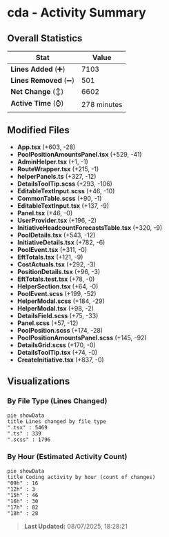 # cda - Activity Summary 

## Overall Statistics

| Stat                   | Value                                                             |
| ---------------------- | ----------------------------------------------------------------- |
| **Lines Added** (➕)   | 7103                                          |
| **Lines Removed** (➖) | 501                                        |
| **Net Change** (↕)    | 6602                |
| **Active Time** (⌚)   | 278 minutes |


## Modified Files
- **App.tsx** (+603, -28)
- **PoolPositionAmountsPanel.tsx** (+529, -41)
- **AdminHelper.tsx** (+1, -1)
- **RouteWrapper.tsx** (+215, -1)
- **helperPanels.ts** (+327, -12)
- **DetailsToolTip.scss** (+293, -106)
- **EditableTextInput.scss** (+46, -10)
- **CommonTable.scss** (+90, -1)
- **EditableTextInput.tsx** (+137, -9)
- **Panel.tsx** (+46, -0)
- **UserProvider.tsx** (+196, -2)
- **InitiativeHeadcountForecastsTable.tsx** (+320, -9)
- **PoolDetails.tsx** (+543, -12)
- **InitiativeDetails.tsx** (+782, -6)
- **PoolEvent.tsx** (+311, -0)
- **EftTotals.tsx** (+121, -9)
- **CostActuals.tsx** (+292, -3)
- **PositionDetails.tsx** (+96, -3)
- **EftTotals.test.tsx** (+78, -0)
- **HelperSection.tsx** (+64, -0)
- **PoolEvent.scss** (+199, -52)
- **HelperModal.scss** (+184, -29)
- **HelperModal.tsx** (+98, -2)
- **DetailsField.scss** (+75, -33)
- **Panel.scss** (+57, -12)
- **PoolPosition.scss** (+174, -28)
- **PoolPositionAmountsPanel.scss** (+145, -92)
- **DetailsGrid.scss** (+170, -0)
- **DetailsToolTip.tsx** (+74, -0)
- **CreateInitiative.tsx** (+837, -0)

## Visualizations

### By File Type (Lines Changed)

```mermaid
pie showData
title Lines changed by file type
".tsx" : 5469
".ts" : 339
".scss" : 1796
```

### By Hour (Estimated Activity Count)

```mermaid
pie showData
title Coding activity by hour (count of changes)
"09h" : 16
"12h" : 3
"15h" : 46
"16h" : 30
"17h" : 82
"18h" : 28
```


> **Last Updated:** 08/07/2025, 18:28:21